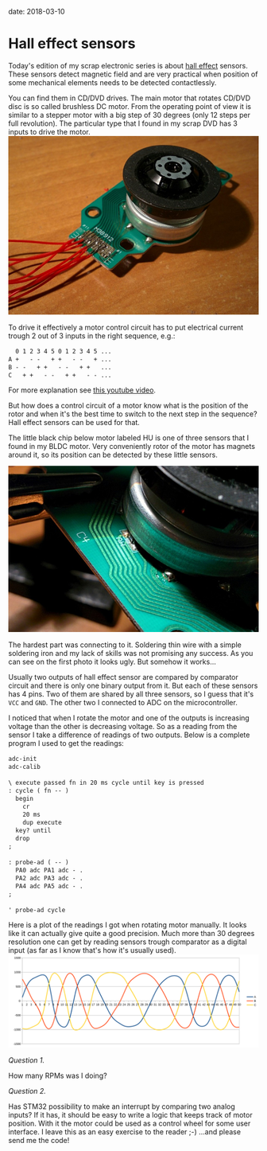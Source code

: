 date: 2018-03-10

# Hall effect sensors
Today's edition of my scrap electronic series is about
[hall effect](https://en.wikipedia.org/wiki/Hall_effect) sensors.
These sensors detect magnetic field and are very practical when position of
some mechanical elements needs to be detected contactlessly.

You can find them in CD/DVD drives. The main motor that rotates CD/DVD disc
is so called brushless DC motor. From the operating point of view it is similar
to a stepper motor with a big step of 30 degrees (only 12 steps per full revolution).
The particular type that I found in my scrap DVD has 3 inputs to drive the motor.
![BLDC motor from DVD](005-1.jpg)

To drive it effectively a motor control circuit has to put electrical current
trough 2 out of 3 inputs in the right sequence, e.g.:
```
  0 1 2 3 4 5 0 1 2 3 4 5 ...
A +   - -   + +   - -   + ...
B - -   + +   - -   + +   ...
C   + +   - -   + +   - - ...
```
For more explanation see [this youtube video](https://youtu.be/ZAY5JInyHXY).

But how does a control circuit of a motor know what is the position of the rotor
and when it's the best time to switch to the next step in the sequence?
Hall effect sensors can be used for that.

The little black chip below motor labeled HU is one of three sensors that I
found in my BLDC motor.
Very conveniently rotor of the motor has magnets around it, so its position can
be detected by these little sensors.

![Hall effect sensor below BLDC](005-2.jpg)

The hardest part was connecting to it. Soldering thin wire with a simple soldering
iron and my lack of skills was not promising any success.
As you can see on the first photo it looks ugly. But somehow it works...

Usually two outputs of hall effect sensor are compared by comparator circuit
and there is only one binary output from it. But each of these sensors has 4 pins.
Two of them are shared by all three sensors, so I guess that it's `VCC` and `GND`.
The other two I connected to ADC on the microcontroller.

I noticed that when I rotate the motor and one of the outputs is increasing voltage
than the other is decreasing voltage. So as a reading from the sensor I take
a difference of readings of two outputs. Below is a complete program I used
to get the readings:

```forth
adc-init
adc-calib

\ execute passed fn in 20 ms cycle until key is pressed
: cycle ( fn -- )
  begin
    cr
    20 ms
    dup execute
  key? until
  drop
;

: probe-ad ( -- )
  PA0 adc PA1 adc - .
  PA2 adc PA3 adc - .
  PA4 adc PA5 adc - .
;

' probe-ad cycle
```

Here is a plot of the readings I got when rotating motor manually.
It looks like it can actually give quite a good precision. Much more
than 30 degrees resolution one can get by reading sensors trough comparator
as a digital input (as far as I know that's how it's usually used).
![Plot of hall sensor readings](005-3.svg)

*Question 1.*

How many RPMs was I doing?

*Question 2.*

Has STM32 possibility to make an interrupt by comparing two analog inputs?
If it has, it should be easy to write a logic that keeps track of motor position.
With it the motor could be used as a control wheel for some user interface.
I leave this as an easy exercise to the reader ;-)
...and please send me the code!
